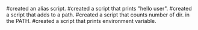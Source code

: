 #created an alias script.
#created a script that prints "hello user".
#created a script that adds to a path.
#created a script that counts number of dir. in the PATH.
#created a script that prints environment variable.
